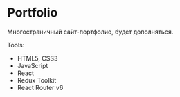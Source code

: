 # Portfolio

Многостраничный сайт-портфолио, будет дополняться.

Tools:

- HTML5, CSS3
- JavaScript
- React
- Redux Toolkit
- React Router v6
